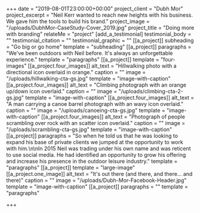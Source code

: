 +++
date = "2019-08-01T23:00:00+00:00"
project_client = "Dubh Mor"
project_excerpt = "Neil Kerr wanted to reach new heights with his business. We gave him the tools to build his brand."
project_image = "/uploads/DubhMor-CaseStudy-Cover_2019.jpg"
project_title = "Doing more with branding"
relateMe = "project"
[add_a_testimonial]
testimonial_body = ""
testimonial_citation = ""
testimonial_graphic = ""
[[a_project]]
subheading = "Go big or go home"
template = "subheading"
[[a_project]]
paragraphs = "We've been outdoors with Neil before. It's always an unforgettable experience."
template = "paragraphs"
[[a_project]]
template = "four-images"
[[a_project.four_images]]
alt_text = "Hillwalking photo with a directional icon overlaid in orange."
caption = ""
image = "/uploads/hillwalking-cta-gs.jpg"
template = "image-with-caption"
[[a_project.four_images]]
alt_text = "Climbing photograph with an orange up/down icon overlaid."
caption = ""
image = "/uploads/climbing-cta-2-gs.jpg"
template = "image-with-caption"
[[a_project.four_images]]
alt_text = "A man carrying a canoe barrel photograph with an wavy icon overlaid."
caption = ""
image = "/uploads/canoeing-cta-gs.jpg"
template = "image-with-caption"
[[a_project.four_images]]
alt_text = "Photograph of people scrambling over rock with an scatter icon overlaid."
caption = ""
image = "/uploads/scrambling-cta-gs.jpg"
template = "image-with-caption"
[[a_project]]
paragraphs = "So when he told us that he was looking to expand his base of private clients we jumped at the opportunity to work with him.\n\nIn 2015 Neil was trading under his own name and was reticent to use social media. He had identified an opportunity to grow his offering and increase his presence in the outdoor leisure industry."
template = "paragraphs"
[[a_project]]
template = "large-image"
[[a_project.one_image]]
alt_text = "It's out there (and there, and there... and there)"
caption = ""
image = "/uploads/Dubh-Mor-Facebook-Header.jpg"
template = "image-with-caption"
[[a_project]]
paragraphs = ""
template = "paragraphs"

+++
